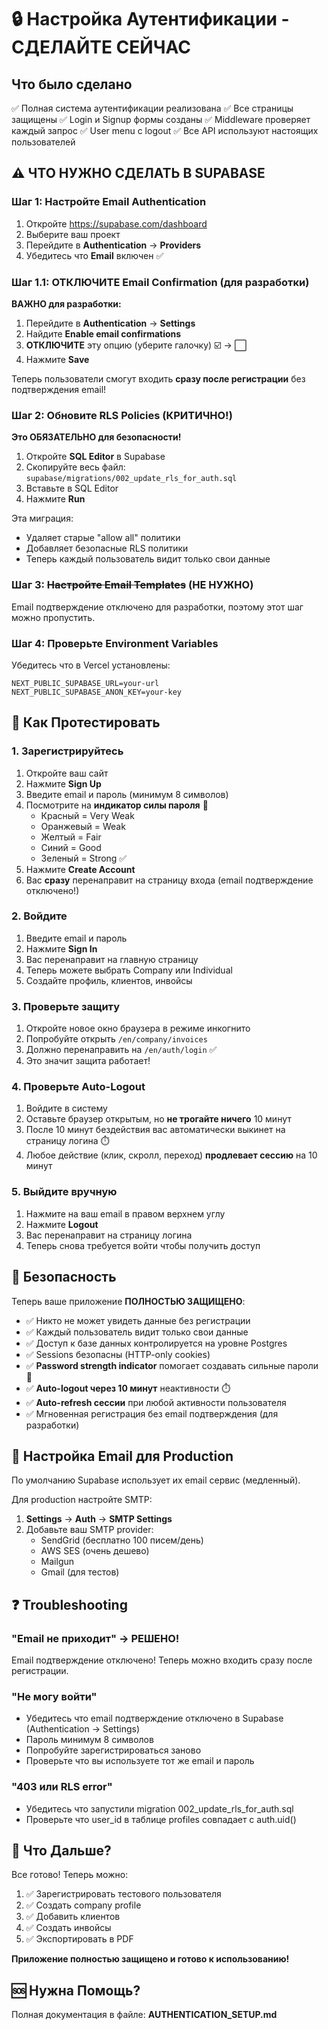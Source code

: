 # 🔒 Настройка Аутентификации - СДЕЛАЙТЕ СЕЙЧАС

## Что было сделано

✅ Полная система аутентификации реализована
✅ Все страницы защищены
✅ Login и Signup формы созданы
✅ Middleware проверяет каждый запрос
✅ User menu с logout
✅ Все API используют настоящих пользователей

## ⚠️ ЧТО НУЖНО СДЕЛАТЬ В SUPABASE

### Шаг 1: Настройте Email Authentication

1. Откройте https://supabase.com/dashboard
2. Выберите ваш проект
3. Перейдите в **Authentication** → **Providers**
4. Убедитесь что **Email** включен ✅

### Шаг 1.1: ОТКЛЮЧИТЕ Email Confirmation (для разработки)

**ВАЖНО для разработки:**

1. Перейдите в **Authentication** → **Settings**
2. Найдите **Enable email confirmations**
3. **ОТКЛЮЧИТЕ** эту опцию (уберите галочку) ☑️ → ⬜
4. Нажмите **Save**

Теперь пользователи смогут входить **сразу после регистрации** без подтверждения email!

### Шаг 2: Обновите RLS Policies (КРИТИЧНО!)

**Это ОБЯЗАТЕЛЬНО для безопасности!**

1. Откройте **SQL Editor** в Supabase
2. Скопируйте весь файл: `supabase/migrations/002_update_rls_for_auth.sql`
3. Вставьте в SQL Editor
4. Нажмите **Run**

Эта миграция:
- Удаляет старые "allow all" политики
- Добавляет безопасные RLS политики
- Теперь каждый пользователь видит только свои данные

### Шаг 3: ~~Настройте Email Templates~~ (НЕ НУЖНО)

Email подтверждение отключено для разработки, поэтому этот шаг можно пропустить.

### Шаг 4: Проверьте Environment Variables

Убедитесь что в Vercel установлены:

```
NEXT_PUBLIC_SUPABASE_URL=your-url
NEXT_PUBLIC_SUPABASE_ANON_KEY=your-key
```

## 🧪 Как Протестировать

### 1. Зарегистрируйтесь

1. Откройте ваш сайт
2. Нажмите **Sign Up**
3. Введите email и пароль (минимум 8 символов)
4. Посмотрите на **индикатор силы пароля** 💪
   - Красный = Very Weak
   - Оранжевый = Weak
   - Желтый = Fair
   - Синий = Good
   - Зеленый = Strong ✅
5. Нажмите **Create Account**
6. Вас **сразу** перенаправит на страницу входа (email подтверждение отключено!)

### 2. Войдите

1. Введите email и пароль
2. Нажмите **Sign In**
3. Вас перенаправит на главную страницу
4. Теперь можете выбрать Company или Individual
5. Создайте профиль, клиентов, инвойсы

### 3. Проверьте защиту

1. Откройте новое окно браузера в режиме инкогнито
2. Попробуйте открыть `/en/company/invoices`
3. Должно перенаправить на `/en/auth/login` ✅
4. Это значит защита работает!

### 4. Проверьте Auto-Logout

1. Войдите в систему
2. Оставьте браузер открытым, но **не трогайте ничего** 10 минут
3. После 10 минут бездействия вас автоматически выкинет на страницу логина ⏱️
4. Любое действие (клик, скролл, переход) **продлевает сессию** на 10 минут

### 5. Выйдите вручную

1. Нажмите на ваш email в правом верхнем углу
2. Нажмите **Logout**
3. Вас перенаправит на страницу логина
4. Теперь снова требуется войти чтобы получить доступ

## 🔐 Безопасность

Теперь ваше приложение **ПОЛНОСТЬЮ ЗАЩИЩЕНО**:

- ✅ Никто не может увидеть данные без регистрации
- ✅ Каждый пользователь видит только свои данные
- ✅ Доступ к базе данных контролируется на уровне Postgres
- ✅ Sessions безопасны (HTTP-only cookies)
- ✅ **Password strength indicator** помогает создавать сильные пароли 💪
- ✅ **Auto-logout через 10 минут** неактивности ⏱️
- ✅ **Auto-refresh сессии** при любой активности пользователя
- ✅ Мгновенная регистрация без email подтверждения (для разработки)

## 📧 Настройка Email для Production

По умолчанию Supabase использует их email сервис (медленный).

Для production настройте SMTP:

1. **Settings** → **Auth** → **SMTP Settings**
2. Добавьте ваш SMTP provider:
   - SendGrid (бесплатно 100 писем/день)
   - AWS SES (очень дешево)
   - Mailgun
   - Gmail (для тестов)

## ❓ Troubleshooting

### "Email не приходит" → **РЕШЕНО!**

Email подтверждение отключено! Теперь можно входить сразу после регистрации.

### "Не могу войти"

- Убедитесь что email подтверждение отключено в Supabase (Authentication → Settings)
- Пароль минимум 8 символов
- Попробуйте зарегистрироваться заново
- Проверьте что вы используете тот же email и пароль

### "403 или RLS error"

- Убедитесь что запустили migration 002_update_rls_for_auth.sql
- Проверьте что user_id в таблице profiles совпадает с auth.uid()

## 🎯 Что Дальше?

Все готово! Теперь можно:

1. ✅ Зарегистрировать тестового пользователя
2. ✅ Создать company profile
3. ✅ Добавить клиентов
4. ✅ Создать инвойсы
5. ✅ Экспортировать в PDF

**Приложение полностью защищено и готово к использованию!**

## 🆘 Нужна Помощь?

Полная документация в файле: **AUTHENTICATION_SETUP.md**
